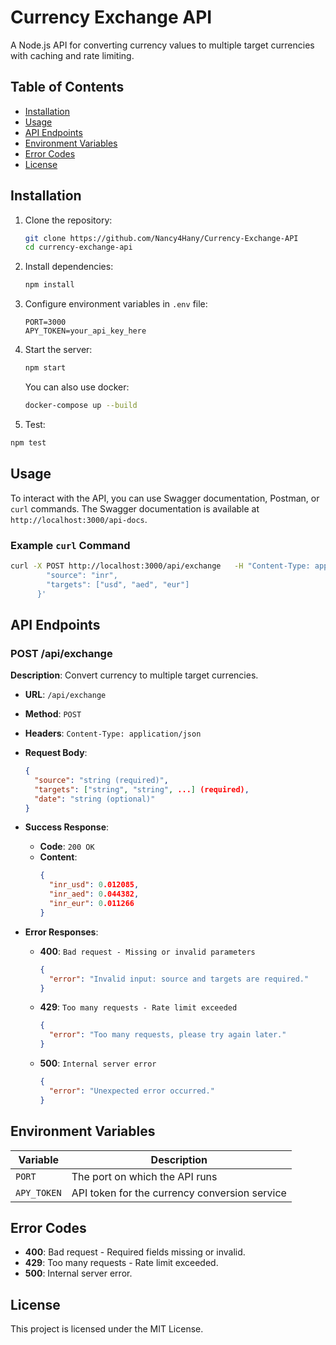 
# Currency Exchange API

A Node.js API for converting currency values to multiple target currencies with caching and rate limiting.

## Table of Contents
- [Installation](#installation)
- [Usage](#usage)
- [API Endpoints](#api-endpoints)
- [Environment Variables](#environment-variables)
- [Error Codes](#error-codes)
- [License](#license)

## Installation

1. Clone the repository:
   ```bash
   git clone https://github.com/Nancy4Hany/Currency-Exchange-API
   cd currency-exchange-api
   ```

2. Install dependencies:
   ```bash
   npm install
   ```

3. Configure environment variables in `.env` file:
   ```plaintext
   PORT=3000
   APY_TOKEN=your_api_key_here
   ```

4. Start the server:
   ```bash
   npm start
   ```
   You can also use docker: 
   ```bash
   docker-compose up --build 
   ```
 5. Test:
   ```bash
   npm test
   ```

## Usage

To interact with the API, you can use Swagger documentation, Postman, or `curl` commands. The Swagger documentation is available at `http://localhost:3000/api-docs`.

### Example `curl` Command

```bash
curl -X POST http://localhost:3000/api/exchange   -H "Content-Type: application/json"   -d '{
        "source": "inr",
        "targets": ["usd", "aed", "eur"]
      }'
```

## API Endpoints

### POST /api/exchange

**Description**: Convert currency to multiple target currencies.

- **URL**: `/api/exchange`
- **Method**: `POST`
- **Headers**: `Content-Type: application/json`
- **Request Body**:
  ```json
  {
    "source": "string (required)",
    "targets": ["string", "string", ...] (required),
    "date": "string (optional)"
  }
  ```
- **Success Response**:
  - **Code**: `200 OK`
  - **Content**:
    ```json
    {
      "inr_usd": 0.012085,
      "inr_aed": 0.044382,
      "inr_eur": 0.011266
    }
    ```

- **Error Responses**:
  - **400**: `Bad request - Missing or invalid parameters`
    ```json
    {
      "error": "Invalid input: source and targets are required."
    }
    ```
  - **429**: `Too many requests - Rate limit exceeded`
    ```json
    {
      "error": "Too many requests, please try again later."
    }
    ```
  - **500**: `Internal server error`
    ```json
    {
      "error": "Unexpected error occurred."
    }
    ```

## Environment Variables

| Variable   | Description              |
|------------|--------------------------|
| `PORT`     | The port on which the API runs |
| `APY_TOKEN`| API token for the currency conversion service |

## Error Codes

- **400**: Bad request - Required fields missing or invalid.
- **429**: Too many requests - Rate limit exceeded.
- **500**: Internal server error.

## License

This project is licensed under the MIT License.
